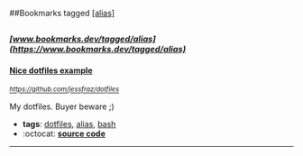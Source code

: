 ##Bookmarks tagged [[alias]](https://www.bookmarks.dev?q=[alias])

_<sup><sup>[www.bookmarks.dev/tagged/alias](https://www.bookmarks.dev/tagged/alias)</sup></sup>_
---
#### [Nice dotfiles example](https://github.com/jessfraz/dotfiles)
_<sup>https://github.com/jessfraz/dotfiles</sup>_

My dotfiles. Buyer beware ;)
* **tags**: [dotfiles](../tagged/dotfiles.md), [alias](../tagged/alias.md), [bash](../tagged/bash.md)
* :octocat: **[source code](https://github.com/jessfraz/dotfiles)**
---
